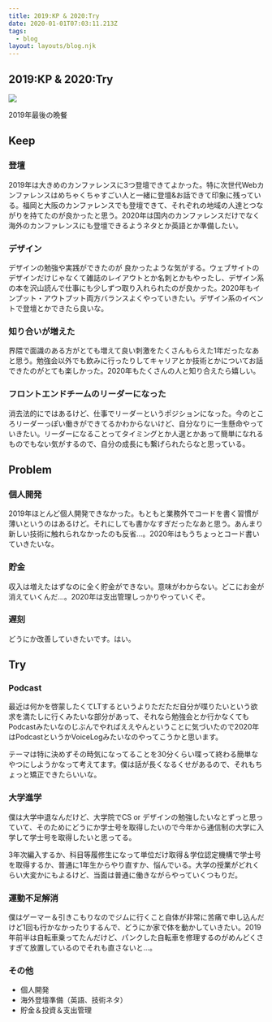 ```yaml
---
title: 2019:KP & 2020:Try
date: 2020-01-01T07:03:11.213Z
tags:
  - blog
layout: layouts/blog.njk
---
```


## 2019:KP & 2020:Try

![](https://cdn-images-1.medium.com/max/800/1*LY-fKln8ElUZ95xV2rnBmg.jpeg)

2019年最後の晩餐

## Keep

### 登壇

2019年は大きめのカンファレンスに3つ登壇できてよかった。特に次世代Webカンファレンスはめちゃくちゃすごい人と一緒に登壇&お話できて印象に残っている。福岡と大阪のカンファレンスでも登壇できて、それぞれの地域の人達とつながりを持てたのが良かったと思う。2020年は国内のカンファレンスだけでなく海外のカンファレンスにも登壇できるようネタとか英語とか準備したい。

### デザイン

デザインの勉強や実践ができたのが 良かったような気がする。ウェブサイトのデザインだけじゃなくて雑誌のレイアウトとか名刺とかもやったし、デザイン系の本を沢山読んで仕事にも少しずつ取り入れられたのが良かった。2020年もインプット・アウトプット両方バランスよくやっていきたい。デザイン系のイベントで登壇とかできたら良いな。

### 知り合いが増えた

界隈で面識のある方がとても増えて良い刺激をたくさんもらえた1年だったなあと思う。勉強会以外でも飲みに行ったりしてキャリアとか技術とかについてお話できたのがとても楽しかった。2020年もたくさんの人と知り合えたら嬉しい。

### フロントエンドチームのリーダーになった

消去法的にではあるけど、仕事でリーダーというポジションになった。今のところリーダーっぽい働きができてるかわからないけど、自分なりに一生懸命やっていきたい。リーダーになることってタイミングとか人選とかあって簡単になれるものでもない気がするので、自分の成長にも繋げられたらなと思っている。

## Problem

### 個人開発

2019年ほとんど個人開発できなかった。もともと業務外でコードを書く習慣が薄いというのはあるけど。それにしても書かなすぎだったなあと思う。あんまり新しい技術に触れられなかったのも反省…。2020年はもうちょっとコード書いていきたいな。

### 貯金

収入は増えたはずなのに全く貯金ができない。意味がわからない。どこにお金が消えていくんだ…。2020年は支出管理しっかりやっていくぞ。

### 遅刻

どうにか改善していきたいです。はい。

## Try

### Podcast

最近は何かを啓蒙したくてLTするというよりただただ自分が喋りたいという欲求を満たしに行くみたいな部分があって、それなら勉強会とか行かなくてもPodcastみたいなのじぶんでやればええやんということに気づいたので2020年はPodcastというかVoiceLogみたいなのやってこうかと思います。

テーマは特に決めずその時気になってることを30分くらい喋って終わる簡単なやつにしようかなって考えてます。僕は話が長くなるくせがあるので、それもちょっと矯正できたらいいな。

### 大学進学

僕は大学中退なんだけど、大学院でCS or デザインの勉強したいなとずっと思っていて、そのためにどうにか学士号を取得したいので今年から通信制の大学に入学して学士号を取得したいと思ってる。

3年次編入するか、科目等履修生になって単位だけ取得＆学位認定機構で学士号を取得するか、普通に1年生からやり直すか、悩んでいる。大学の授業がどれくらい大変かにもよるけど、当面は普通に働きながらやっていくつもりだ。

### 運動不足解消

僕はゲーマー＆引きこもりなのでジムに行くこと自体が非常に苦痛で申し込んだけど1回も行かなかったりするんで、どうにか家で体を動かしていきたい。2019年前半は自転車乗ってたんだけど、パンクした自転車を修理するのがめんどくさすぎて放置しているのでそれも直さないと…。

### その他

-   個人開発
-   海外登壇準備（英語、技術ネタ）
-   貯金＆投資＆支出管理